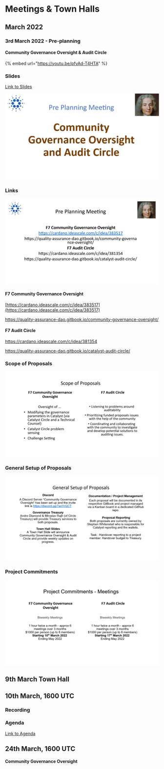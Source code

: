 # Meetings & Town Halls

## March 2022

### 3rd March 2022 - Pre-planning

#### Community Governance Oversight & Audit Circle

{% embed url="https://youtu.be/pfvAd-T4HTA" %}

### Slides

[Link to Slides](https://docs.google.com/presentation/d/1tTm19KzxpjRfN\_VOLhdQYhVoEEd5e5SjMpS7lOSM9Y0/edit?usp=sharing)

![](<../.gitbook/assets/2022-03-07 (7).png>)

### Links

![](<../.gitbook/assets/2022-03-07 (8).png>)

#### F7 Community Governance Oversight

[https://cardano.ideascale.com/c/idea/383517](https://cardano.ideascale.com/c/idea/383517)

https://quality-assurance-dao.gitbook.io/community-governance-oversight/

#### F7 Audit Circle

https://cardano.ideascale.com/c/idea/381354

https://quality-assurance-dao.gitbook.io/catalyst-audit-circle/

### Scope of Proposals

![](<../.gitbook/assets/2022-03-07 (9).png>)

### General Setup of Proposals

![](<../.gitbook/assets/2022-03-07 (10).png>)

### Project Commitments

![](<../.gitbook/assets/2022-03-07 (11).png>)

## 9th March Town Hall



## 10th March, 1600 UTC

### Recording&#x20;

### Agenda

[Link to Agenda](https://docs.google.com/document/d/1XkN0vKYkCwqA1KrycsRSSIvJkFQ\_hUhYPWzum4G7tF4/edit?usp=sharing)



## 24th March, 1600 UTC

#### Community Governance Oversight







